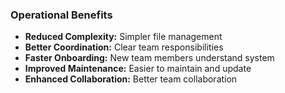 ### Operational Benefits

- **Reduced Complexity:** Simpler file management
- **Better Coordination:** Clear team responsibilities
- **Faster Onboarding:** New team members understand system
- **Improved Maintenance:** Easier to maintain and update
- **Enhanced Collaboration:** Better team collaboration
